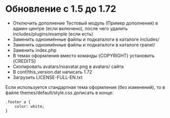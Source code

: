 Обновление с 1.5 до 1.72
========================

* Отключить дополнение Тестовый модуль (Пример дополнения) в админ-центре (если включено), после чего удалить includes/plugins/example (если есть)
* Заменить одноимённые файлы и подкаталоги в каталоге includes/
* Заменить одноимённые файлы и подкаталоги в каталоге rpanel/
* Заменить index.php
* В темах оформления вместо команды {COPYRIGHT} установить {CREDITS}
* Скопировать avatars/noavatar.png в avatars/ сайта
* В conf/this_version.dat написать 1.72
* Загрузить LICENSE-FULL-EN.txt

Если используется стандартная тема оформления (без изменений), то в файле themes/default/style.css дописать в конце:

	.footer a {
        color: white;
    }
